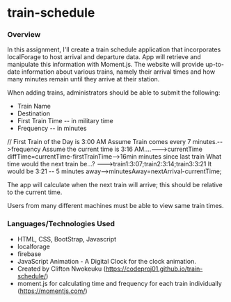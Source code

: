 # train-schedule

### Overview
In this assignment, I'll create a train schedule application that incorporates localForage to host arrival and departure data. App will retrieve and manipulate this information with Moment.js. The website will provide up-to-date information about various trains, namely their arrival times and how many minutes remain until they arrive at their station.

When adding trains, administrators should be able to submit the following:
- Train Name
- Destination
- First Train Time -- in military time
- Frequency -- in minutes

// First Train of the Day is 3:00 AM
    Assume Train comes every 7 minutes.-->frequency
    Assume the current time is 3:16 AM....--->currentTime
    diffTime=currentTime-firstTrainTime-->16min
    minutes since last train 
    What time would the next train be...? 
    --->train1:3:07;train2:3:14;train3:3:21 
    It would be 3:21 -- 5 minutes away-->minutesAway=nextArrival-currentTime;
    
The app will calculate when the next train will arrive; this should be relative to the current time.

Users from many different machines must be able to view same train times.

### Languages/Technologies Used
- HTML, CSS, BootStrap, Javascript
- localforage
- firebase 
- JavaScript Animation - A Digital Clock for the clock animation. 
- Created by Clifton Nwokeuku (https://codeproj01.github.io/train-schedule/)
- moment.js for calculating time and frequency for each train individually (https://momentjs.com/)